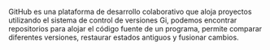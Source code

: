 GitHub es una plataforma de desarrollo colaborativo que aloja proyectos utilizando el sistema de control de versiones Gi, podemos encontrar repositorios para alojar el código fuente de un programa, permite comparar diferentes versiones, restaurar estados antiguos y fusionar cambios.